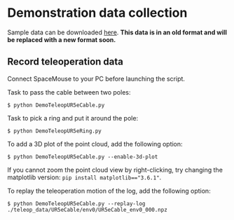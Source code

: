 # Demonstration data collection

Sample data can be downloaded [here](https://www.dropbox.com/scl/fi/15r33msj4vd1potaosirh/teleop_data_20240414.zip?rlkey=2vt1h5gde7l42vrwz4axj10da&dl=0).
**This data is in an old format and will be replaced with a new format soon.**

## Record teleoperation data
Connect SpaceMouse to your PC before launching the script.

Task to pass the cable between two poles:
```console
$ python DemoTeleopUR5eCable.py
```

Task to pick a ring and put it around the pole:
```console
$ python DemoTeleopUR5eRing.py
```

To add a 3D plot of the point cloud, add the following option:
```console
$ python DemoTeleopUR5eCable.py --enable-3d-plot
```
If you cannot zoom the point cloud view by right-clicking, try changing the matplotlib version: `pip install matplotlib=="3.6.1"`.

To replay the teleoperation motion of the log, add the following option:
```console
$ python DemoTeleopUR5eCable.py --replay-log ./teleop_data/UR5eCable/env0/UR5eCable_env0_000.npz
```
